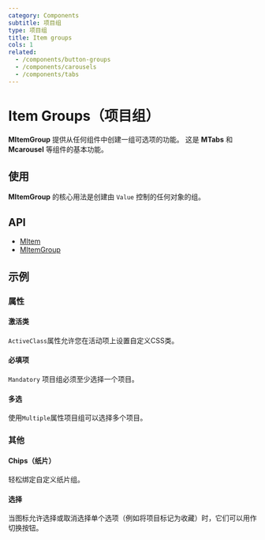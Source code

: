 ```yaml
---
category: Components
subtitle: 项目组
type: 项目组
title: Item groups
cols: 1
related:
  - /components/button-groups
  - /components/carousels
  - /components/tabs
---
```


# Item Groups（项目组）

**MItemGroup** 提供从任何组件中创建一组可选项的功能。 这是 **MTabs** 和 **Mcarousel** 等组件的基本功能。

## 使用

**MItemGroup** 的核心用法是创建由 `Value` 控制的任何对象的组。

<item-groups-usage></item-groups-usage>

## API

- [MItem](/api/MItem)
- [MItemGroup](/api/MItemGroup)

## 示例

### 属性

#### 激活类

`ActiveClass`属性允许您在活动项上设置自定义CSS类。

<example file="" />

#### 必填项

`Mandatory` 项目组必须至少选择一个项目。

<example file="" />

#### 多选

使用`Multiple`属性项目组可以选择多个项目。

<example file="" />

### 其他

#### Chips（纸片）

轻松绑定自定义纸片组。

<example file="" />

#### 选择

当图标允许选择或取消选择单个选项（例如将项目标记为收藏）时，它们可以用作切换按钮。

<example file="" />
